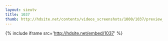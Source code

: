 ```yaml
---
layout: sieutv
title: 1037
thumb: http://hdsite.net/contents/videos_screenshots/1000/1037/preview_360p.mp4.jpg
---
```

{% include iframe src='http://hdsite.net/embed/1037' %}
 
